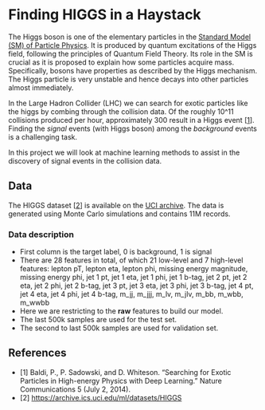 # Finding HIGGS in a Haystack

The Higgs boson is one of the elementary particles in the [Standard Model (SM) of Particle Physics](https://en.wikipedia.org/wiki/Standard_Model). It is produced by quantum excitations of the Higgs field, following the principles of Quantum Field Theory. Its role in the SM is crucial as it is proposed to explain how some particles acquire mass. Specifically, bosons have properties as described by the Higgs mechanism. The Higgs particle is very unstable and hence decays into other particles almost immediately.

In the Large Hadron Collider (LHC) we can search for exotic particles like the higgs by combing through the collision data. Of the roughly 10^11 collisions produced per hour, approximately 300 result in a Higgs event [[1](#[1])]. Finding the _signal_ events (with Higgs boson) among the _background_ events is a challenging task. 

In this project we will look at machine learning methods to assist in the discovery of signal events in the collision data.

## Data

The HIGGS dataset [[2](#[2])] is available on the [UCI archive](https://archive.ics.uci.edu/ml/datasets/HIGGS). The data is generated using Monte Carlo simulations and contains 11M records. 


### Data description
- First column is the target label, 0 is background, 1 is signal
- There are 28 features in total, of which 21 low-level and 7 high-level features: lepton pT, lepton eta, lepton phi, missing energy magnitude, missing energy phi, jet 1 pt, jet 1 eta, jet 1 phi, jet 1 b-tag, jet 2 pt, jet 2 eta, jet 2 phi, jet 2 b-tag, jet 3 pt, jet 3 eta, jet 3 phi, jet 3 b-tag, jet 4 pt, jet 4 eta, jet 4 phi, jet 4 b-tag, m_jj, m_jjj, m_lv, m_jlv, m_bb, m_wbb, m_wwbb
- Here we are restricting to the **raw** features to build our model.
- The last 500k samples are used for the test set.
- The second to last 500k samples are used for validation set.


## References

* <a name="[1]">[1]</a> Baldi, P., P. Sadowski, and D. Whiteson. “Searching for Exotic Particles in High-energy Physics with Deep Learning.” Nature Communications 5 (July 2, 2014).
* <a name="[2]">[2]</a> https://archive.ics.uci.edu/ml/datasets/HIGGS 